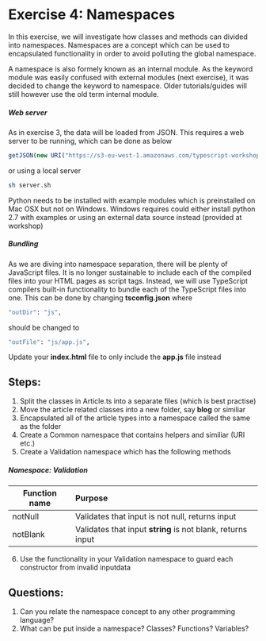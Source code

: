 # Exercise 4: Namespaces
In this exercise, we will investigate how classes and methods can divided into namespaces. Namespaces are a concept which can be used to encapsulated functionality in order to avoid polluting the global namespace.

A namespace is also formely known as an internal module. As the keyword module was easily confused with external modules (next exercise), it was decided to change the keyword to namespace. Older tutorials/guides will still however use the old term internal module.

##### Web server  
As in exercise 3, the data will be loaded from JSON. This requires a web server to be running, which can be done as below
```javascript
getJSON(new URI("https://s3-eu-west-1.amazonaws.com/typescript-workshop/articles.json"), data => { .. });
```  
or using a local server    
```sh
sh server.sh
```
Python needs to be installed with example modules which is preinstalled on Mac OSX but not on Windows. Windows requires could either install python 2.7 with examples or using an external data source instead (provided at workshop)

##### Bundling
As we are diving into namespace separation, there will be plenty of JavaScript files. It is no longer sustainable to include each of the compiled files into your HTML pages as script tags. Instead, we will use TypeScript compilers built-in functionality to bundle each of the TypeScript files into one. This can be done by changing **tsconfig.json** where 
```sh
"outDir": "js",
```
should be changed to
```sh
"outFile": "js/app.js",
```
Update your **index.html** file to only include the **app.js** file instead

## Steps:
1. Split the classes in Article.ts into a separate files (which is best practise)
2. Move the article related classes into a new folder, say **blog** or similiar
3. Encapsulated all of the article types into a namespace called the same as the folder
4. Create a Common namespace that contains helpers and similiar (URI etc.)
5. Create a Validation namespace which has the following methods
  ##### Namespace: Validation
   | Function name | Purpose                                                     |
   | --------------|:------------------------------------------------------------| 
   | notNull       | Validates that input is not null, returns input             | 
   | notBlank      | Validates that input **string** is not blank, returns input |  
     
6. Use the functionality in your Validation namespace to guard each constructor from invalid inputdata
   
   
## Questions:
1. Can you relate the namespace concept to any other programming language?
2. What can be put inside a namespace? Classes? Functions? Variables?